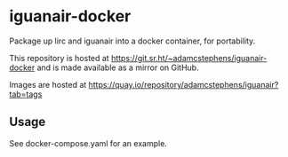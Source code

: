 # iguanair-docker

Package up lirc and iguanair into a docker container, for portability.

This repository is hosted at https://git.sr.ht/~adamcstephens/iguanair-docker and is made available as a mirror on GitHub.

Images are hosted at https://quay.io/repository/adamcstephens/iguanair?tab=tags

## Usage

See docker-compose.yaml for an example.
